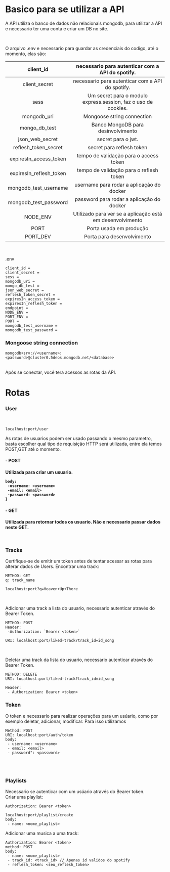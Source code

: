 # Basico para se utilizar a API

A API utiliza o banco de dados não relacionais mongodb, para utilizar a API e necessario ter uma conta e criar um DB no site.

<br>

<p>O arquivo .env e necessario para guardar as credenciais do codigo, até o momento, elas são:</p>

|        client_id        |        necessario para autenticar com a API do spotify.        |
|:-----------------------:|:--------------------------------------------------------------:|
|      client_secret      |        necessario para autenticar com a API do spotify.        |
|           sess          | Um secret para o modulo express.session, faz o uso de cookies. |
|       mongodb_uri       |                   Mongoose string connection                   |
|      mongo_db_test      |               Banco MongoDB para desinvolvimento               |
|     json_web_secret     |                       secret para o jwt.                       |
|   reflesh_token_secret  |                    secret para reflesh token                   |
|  expiresIn_access_token |             tempo de validação para o access token             |
| expiresIn_reflesh_token |             tempo de validação para o reflesh token            |
|  mongodb_test_username  |            username para rodar a aplicação do docker           |
|  mongodb_test_password  |            password para rodar a aplicação do docker           |
|         NODE_ENV        |    Utilizado para ver se a aplicação está em desenvolvimento   |
|           PORT          |                     Porta usada em produção                    |
|         PORT_DEV        |                   Porta para desenvolvimento                   |

<br>

.env

```
client_id = 
client_secret = 
sess = 
mongodb_uri = 
mongo_db_test = 
json_web_secret = 
reflesh_token_secret = 
expiresIn_access_token =
expiresIn_reflesh_token =
endpoint = 
NODE_ENV = 
PORT_ENV = 
PORT =
mongodb_test_username = 
mongodb_test_password =

```

### Mongoose string connection

```
mongodb+srv://<username>:<password>@cluster0.5deos.mongodb.net/<database>
```

</br>
Após se conectar, você tera acessos as rotas da API.

# Rotas

### User

<br>

```
localhost:port/user
```

As rotas de usuarios podem ser usado passando o mesmo parametro, basta escolher qual tipo de requisição HTTP será utilizada, entre ela temos POST,GET até o momento.
</br>

<h4>- POST<h4>
<p>Utilizada para criar um usuario. </p>

```
body:
 -username: <username>
 -email: <email>
 -password: <password>
}
```

<h4> - GET<h4>
<p>Utilizada para retornar todos os usuario.
Não e necessario passar dados neste GET.</p>

</br>

### Tracks

Certifique-se de emitir um token antes de tentar acessar as rotas para alterar dados de Users.
Encontrar uma track:

```
METHOD: GET
q: track_name

localhost:port?q=Heaven+Up+There
```

<br>

Adicionar uma track a lista do usuario, necessario autenticar através do Bearer Token.

```
METHOD: POST
Header:
 -Authorization: `Bearer <token>`

URI: localhost:port/liked-track?track_id=id_song
```

<br>

Deletar uma track da lista do usuario, necessario autenticar através do Bearer Token.

```
METHOD: DELETE
URI: localhost:port/liked-track?track_id=id_song

Header:
 - Authorization: Bearer <token>
```

### Token

O token e necessario para realizar operações para um usúario, como por exemplo deletar, adicionar, modificar. Para isso utilizamos

```
Method: POST
URI: localhost:port/auth/token
body:
 - username: <username>
 - email: <email>
 - password": <password>

```

<br></br>

### Playlists

Necessario se autenticar com um usúario através do Bearer token. </br>
Criar uma playlist:

```
Authorization: Bearer <token>

localhost:port/playlist/create
body:
 - name: <nome_playlist>

```

Adicionar uma musica a uma track:

```
Authorization: Bearer <token>
method: POST
body:
 - name: <nome_playlist>
 - track_id: <track_id> // Apenas id validos do spotify
 - reflesh_token: <seu_reflesh_token>
```
